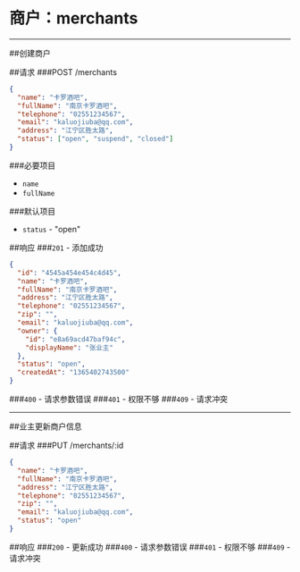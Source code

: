 # 商户：merchants
***
##创建商户

##请求
###POST /merchants

```json
{
  "name": "卡罗酒吧",
  "fullName": "南京卡罗酒吧",
  "telephone": "02551234567",
  "email": "kaluojiuba@qq.com",
  "address": "江宁区胜太路",
  "status": ["open", "suspend", "closed"]
}
```
###必要项目
* `name`  
* `fullName`  

###默认项目
* `status` - "open"


##响应
###`201` - 添加成功
```json
{
  "id": "4545a454e454c4d45",
  "name": "卡罗酒吧",
  "fullName": "南京卡罗酒吧",
  "address": "江宁区胜太路",
  "telephone": "02551234567",
  "zip": "",
  "email": "kaluojiuba@qq.com",
  "owner": {
    "id": "e8a69acd47baf94c",
    "displayName": "张业主"
  },
  "status": "open",
  "createdAt": "1365402743500"
}
```
###`400` - 请求参数错误
###`401` - 权限不够
###`409` - 请求冲突
***


##业主更新商户信息

##请求
###PUT /merchants/:id

```json
{
  "name": "卡罗酒吧",
  "fullName": "南京卡罗酒吧",
  "address": "江宁区胜太路",
  "telephone": "02551234567",
  "zip": "",
  "email": "kaluojiuba@qq.com",
  "status": "open"
}
```

##响应
###`200` - 更新成功
###`400` - 请求参数错误
###`401` - 权限不够
###`409` - 请求冲突
